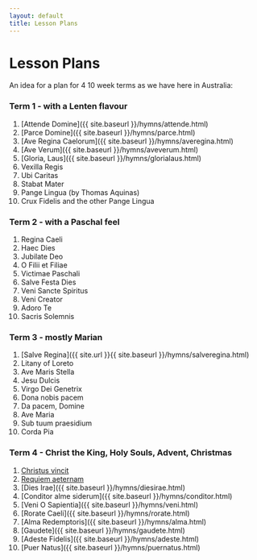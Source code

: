 ```yaml
---
layout: default
title: Lesson Plans
---
```


# Lesson Plans

An idea for a plan for 4 10 week terms as we have here in Australia:

### Term 1 - with a Lenten flavour

1. [Attende Domine]({{ site.baseurl }}/hymns/attende.html)
1. [Parce Domine]({{ site.baseurl }}/hymns/parce.html)
1. [Ave Regina Caelorum]({{ site.baseurl }}/hymns/averegina.html)
1. [Ave Verum]({{ site.baseurl }}/hymns/aveverum.html)
1. [Gloria, Laus]({{ site.baseurl }}/hymns/glorialaus.html)
1. Vexilla Regis
1. Ubi Caritas
1. Stabat Mater
1. Pange Lingua (by Thomas Aquinas)
1. Crux Fidelis and the other Pange Lingua

### Term 2 - with a Paschal feel

1. Regina Caeli
1. Haec Dies
1. Jubilate Deo
1. O Filii et Filiae
1. Victimae Paschali
1. Salve Festa Dies
1. Veni Sancte Spiritus
1. Veni Creator
1. Adoro Te
1. Sacris Solemnis

### Term 3 - mostly Marian

1. [Salve Regina]({{ site.url }}{{ site.baseurl }}/hymns/salveregina.html)
1. Litany of Loreto
1. Ave Maris Stella
1. Jesu Dulcis
1. Virgo Dei Genetrix
1. Dona nobis pacem
1. Da pacem, Domine
1. Ave Maria
1. Sub tuum praesidium
1. Corda Pia

### Term 4 - Christ the King, Holy Souls, Advent, Christmas

1. <a href="{{ site.url }}{{ site.baseurl }}/hymns/christusvincit.html">Christus vincit</a>
1. <a href="{{ site.url }}{{ site.baseurl }}/hymns/requiem.html">Requiem aeternam</a>
1. [Dies Irae]({{ site.baseurl }}/hymns/diesirae.html)
1. [Conditor alme siderum]({{ site.baseurl }}/hymns/conditor.html)
1. [Veni O Sapientia]({{ site.baseurl }}/hymns/veni.html)
1. [Rorate Caeli]({{ site.baseurl }}/hymns/rorate.html)
1. [Alma Redemptoris]({{ site.baseurl }}/hymns/alma.html)
1. [Gaudete]({{ site.baseurl }}/hymns/gaudete.html)
1. [Adeste Fidelis]({{ site.baseurl }}/hymns/adeste.html)
1. [Puer Natus]({{ site.baseurl }}/hymns/puernatus.html)
